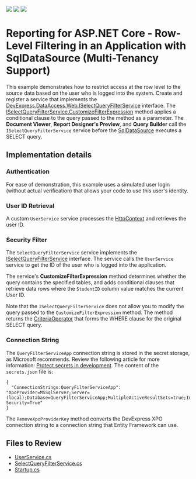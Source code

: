 <!-- default badges list -->
![](https://img.shields.io/endpoint?url=https://codecentral.devexpress.com/api/v1/VersionRange/358396707/23.2.3%2B)
[![](https://img.shields.io/badge/Open_in_DevExpress_Support_Center-FF7200?style=flat-square&logo=DevExpress&logoColor=white)](https://supportcenter.devexpress.com/ticket/details/T990777)
[![](https://img.shields.io/badge/📖_How_to_use_DevExpress_Examples-e9f6fc?style=flat-square)](https://docs.devexpress.com/GeneralInformation/403183)
<!-- default badges end -->
# Reporting for ASP.NET Core - Row-Level Filtering in an Application with SqlDataSource (Multi-Tenancy Support)

This example demonstrates how to restrict access at the row level to the source data based on the user who is logged into the system. Create and register a service that implements the [DevExpress.DataAccess.Web.ISelectQueryFilterService](https://docs.devexpress.com/CoreLibraries/DevExpress.DataAccess.Web.ISelectQueryFilterService) interface. The [ISelectQueryFilterService.CustomizeFilterExpression](https://docs.devexpress.com/CoreLibraries/DevExpress.DataAccess.Web.ISelectQueryFilterService.CustomizeFilterExpression(DevExpress.DataAccess.Sql.SelectQuery-DevExpress.Data.Filtering.CriteriaOperator)) method applies a conditional clause to the query passed to the method as a parameter.  The **Document Viewer**, **Report Designer's Preview**, and **Query Builder** call the `ISelectQueryFilterService` service before the [SqlDataSource](https://docs.devexpress.com/CoreLibraries/DevExpress.DataAccess.Sql.SqlDataSource) executes a SELECT query.

## Implementation details

### Authentication

For ease of demonstration, this example uses a simulated user login (without actual verification) that allows your code to use this user's identity.

### User ID Retrieval

A custom `UserService` service processes the [HttpContext](https://docs.microsoft.com/en-us/dotnet/api/microsoft.aspnetcore.http.httpcontext) and retrieves the user ID.


### Security Filter

The `SelectQueryFilterService` service implements the [ISelectQueryFilterService](https://docs.devexpress.com/CoreLibraries/DevExpress.DataAccess.Web.ISelectQueryFilterService) interface. The service calls the `UserService` service to get the ID of the user who is logged into the application.

The service's **CustomizeFilterExpression** method determines whether the query contains the specified tables, and adds conditional clauses that retrieve data rows where the `StudentID` column value matches the current User ID. 

Note that the `ISelectQueryFilterService` does not allow you to modify the query passed to the `CustomizeFilterExpression` method. The method returns the [CriteriaOperator](https://docs.devexpress.com/CoreLibraries/DevExpress.Data.Filtering.CriteriaOperator) that forms the WHERE clause for the original SELECT query.

### Connection String

The `QueryFilterServiceApp` connection string is stored in the secret storage, as Microsoft recommends. Review the following article for more information: [Protect secrets in development](https://docs.microsoft.com/en-us/aspnet/core/security/app-secrets). The content of the `secrets.json` file is:

```
{
  "ConnectionStrings:QueryFilterServiceApp": "XpoProvider=MSSqlServer;Server=(local);Database=QueryFilterServiceApp;MultipleActiveResultSets=true;Integrated Security=True"
}
```
The `RemoveXpoProviderKey` method converts the DevExpress XPO connection string to a connection string that Entity Framework can use.

## Files to Review

- [UserService.cs](QueryFilterServiceApp/Services/UserService.cs)
- [SelectQueryFilterService.cs](QueryFilterServiceApp/Services/SelectQueryFilterService.cs)
- [Startup.cs](QueryFilterServiceApp/Startup.cs)
